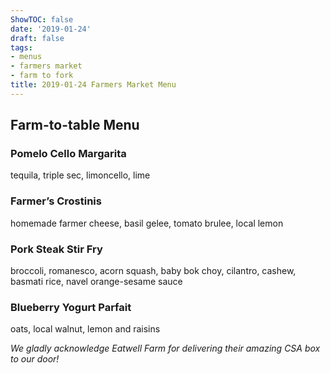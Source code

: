 ```yaml
---
ShowTOC: false
date: '2019-01-24'
draft: false
tags:
- menus
- farmers market
- farm to fork
title: 2019-01-24 Farmers Market Menu
---
```


## Farm\-to\-table Menu

### Pomelo Cello Margarita

tequila, triple sec, limoncello, lime

### Farmer’s Crostinis

homemade farmer cheese, basil gelee,
tomato brulee, local lemon

### Pork Steak Stir Fry

broccoli, romanesco, acorn squash,
baby bok choy, cilantro, cashew, basmati rice,
navel orange\-sesame sauce

### Blueberry Yogurt Parfait

oats, local walnut, lemon and raisins


*We gladly acknowledge Eatwell Farm for*
*delivering their amazing CSA box to our door\!*
